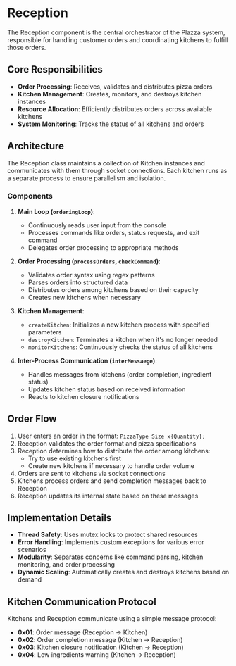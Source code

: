 # Reception

The Reception component is the central orchestrator of the Plazza system, responsible for handling customer orders and coordinating kitchens to fulfill those orders.

## Core Responsibilities

- **Order Processing**: Receives, validates and distributes pizza orders
- **Kitchen Management**: Creates, monitors, and destroys kitchen instances
- **Resource Allocation**: Efficiently distributes orders across available kitchens
- **System Monitoring**: Tracks the status of all kitchens and orders

## Architecture

The Reception class maintains a collection of Kitchen instances and communicates with them through socket connections. Each kitchen runs as a separate process to ensure parallelism and isolation.

### Components

1. **Main Loop (`orderingLoop`)**: 
   - Continuously reads user input from the console
   - Processes commands like orders, status requests, and exit command
   - Delegates order processing to appropriate methods

2. **Order Processing (`processOrders`, `checkCommand`)**: 
   - Validates order syntax using regex patterns
   - Parses orders into structured data
   - Distributes orders among kitchens based on their capacity
   - Creates new kitchens when necessary

3. **Kitchen Management**:
   - `createKitchen`: Initializes a new kitchen process with specified parameters
   - `destroyKitchen`: Terminates a kitchen when it's no longer needed
   - `monitorKitchens`: Continuously checks the status of all kitchens

4. **Inter-Process Communication (`interMessaege`)**:
   - Handles messages from kitchens (order completion, ingredient status)
   - Updates kitchen status based on received information
   - Reacts to kitchen closure notifications

## Order Flow

1. User enters an order in the format: `PizzaType Size x{Quantity};`
2. Reception validates the order format and pizza specifications
3. Reception determines how to distribute the order among kitchens:
   - Try to use existing kitchens first
   - Create new kitchens if necessary to handle order volume
4. Orders are sent to kitchens via socket connections
5. Kitchens process orders and send completion messages back to Reception
6. Reception updates its internal state based on these messages

## Implementation Details

- **Thread Safety**: Uses mutex locks to protect shared resources
- **Error Handling**: Implements custom exceptions for various error scenarios
- **Modularity**: Separates concerns like command parsing, kitchen monitoring, and order processing
- **Dynamic Scaling**: Automatically creates and destroys kitchens based on demand

## Kitchen Communication Protocol

Kitchens and Reception communicate using a simple message protocol:

- **0x01**: Order message (Reception → Kitchen)
- **0x02**: Order completion message (Kitchen → Reception)
- **0x03**: Kitchen closure notification (Kitchen → Reception)
- **0x04**: Low ingredients warning (Kitchen → Reception)

